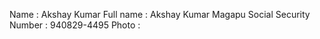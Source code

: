 Name                        : Akshay Kumar 
Full name                   : Akshay Kumar Magapu
Social Security Number      : 940829-4495
Photo                       : 
